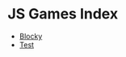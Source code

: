 # JS Games Index

- <a href="https://abhinavdesigns.studio/js-games/blocky/index.html">Blocky</a>
- <a href="https://abhinavdesigns.studio/js-games/test/index.html">Test</a>
